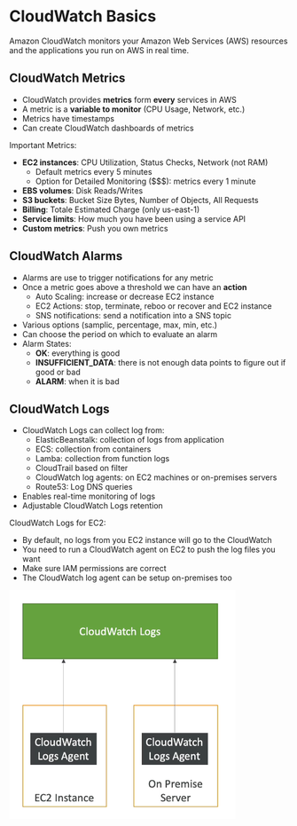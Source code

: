 # CloudWatch Basics

Amazon CloudWatch monitors your Amazon Web Services (AWS) resources and the applications you run on AWS in real time.

## CloudWatch Metrics

- CloudWatch provides **metrics** form **every** services in AWS
- A metric is a **variable to monitor** (CPU Usage, Network, etc.)
- Metrics have timestamps
- Can create CloudWatch dashboards of metrics

Important Metrics:
- **EC2 instances**: CPU Utilization, Status Checks, Network (not RAM)
    - Default metrics every 5 minutes
    - Option for Detailed Monitoring ($$$): metrics every 1 minute
- **EBS volumes**: Disk Reads/Writes
- **S3 buckets**: Bucket Size Bytes, Number of Objects, All Requests
- **Billing**: Totale Estimated Charge (only us-east-1)
- **Service limits**: How much you have been using a service API
- **Custom metrics**: Push you own metrics

## CloudWatch Alarms

- Alarms are use to trigger notifications for any metric
- Once a metric goes above a threshold we can have an **action**
    - Auto Scaling: increase or decrease EC2 instance
    - EC2 Actions: stop, terminate, reboo or recover and EC2 instance
    - SNS notifications: send a notification into a SNS topic
- Various options (samplic, percentage, max, min, etc.)
- Can choose the period on which to evaluate an alarm
- Alarm States:
    - **OK**: everything is good
    - **INSUFFICIENT_DATA**: there is not enough data points to figure out if good or bad
    - **ALARM**: when it is bad

## CloudWatch Logs

- CloudWatch Logs can collect log from:
    - ElasticBeanstalk: collection of logs from application
    - ECS: collection from containers
    - Lamba: collection from function logs
    - CloudTrail based on filter
    - CloudWatch log agents: on EC2 machines or on-premises servers
    - Route53: Log DNS queries
- Enables real-time monitoring of logs
- Adjustable CloudWatch Logs retention

CloudWatch Logs for EC2:
- By default, no logs from you EC2 instance will go to the CloudWatch
- You need to run a CloudWatch agent on EC2 to push the log files you want
- Make sure IAM permissions are correct
- The CloudWatch log agent can be setup on-premises too

![CloudWatch Logs](../../images/monitoring/cloudwatch_logs.png)